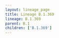 ```yaml
---
layout: lineage_page
title: Lineage B.1.369
lineage: B.1.369
parent: B.1
children: ['B.1.369']
---
```

